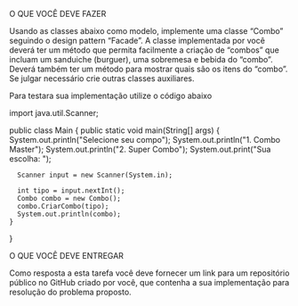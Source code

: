 O QUE VOCÊ DEVE FAZER

Usando as classes abaixo como modelo, implemente uma classe “Combo” seguindo o design pattern “Facade”.
A classe implementada por você deverá ter um método que permita facilmente a criação de “combos” que incluam um sanduiche (burguer), uma sobremesa e bebida do “combo”.
Deverá também ter um método para mostrar quais são os itens do “combo”. Se julgar necessário crie outras classes auxiliares.

Para testara sua implementação utilize o código abaixo

import java.util.Scanner;

  public class Main {
    public static void main(String[] args) {
      System.out.println("Selecione seu compo");
      System.out.println("1. Combo Master");
      System.out.println("2. Super Combo");
      System.out.print("Sua escolha: ");
      
      Scanner input = new Scanner(System.in);
      
      int tipo = input.nextInt();
      Combo combo = new Combo();
      combo.CriarCombo(tipo);
      System.out.println(combo);
    }
  }

O QUE VOCÊ DEVE ENTREGAR

Como  resposta  a  esta  tarefa  você  deve  fornecer  um  link  para  um  repositório público no  GitHub  criado  por  você,  que  contenha  a  sua  implementação  para resolução do problema proposto.
